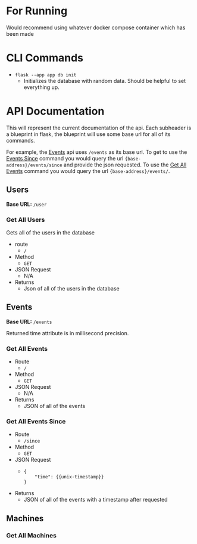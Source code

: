 # For Running
Would recommend using whatever docker compose container which has been made

# CLI Commands

- `flask --app app db init`
  - Initializes the database with random data. Should be helpful to set everything up.

# API Documentation
This will represent the current documentation of the api. Each subheader is a blueprint in flask, the blueprint will use some base url for all of its commands.

For example, the [Events](#events) api uses `/events` as its base url. To get to use the [Events Since](#get-all-events-since) command you would query the url `{base-address}/events/since` and provide the json requested. To use the [Get All Events](#get-all-events) command you would query the url `{base-address}/events/`.

## Users

**Base URL:** `/user`

### Get All Users

Gets all of the users in the database

* route
  * `/`
* Method
  * `GET`
* JSON Request
  * N/A
* Returns
  * Json of all of the users in the database

## Events
**Base URL:** `/events`

Returned time attribute is in millisecond precision.

### Get All Events

* Route 
  * `/`
* Method
  * `GET`
* JSON Request 
    *   N/A
* Returns
  * JSON of all of the events


### Get All Events Since

* Route 
  * `/since`
* Method
  * `GET`
* JSON Request 
    *   ```
        {
            "time": {{unix-timestamp}}
        }
        ```
* Returns
  * JSON of all of the events with a timestamp after requested

## Machines

### Get All Machines
